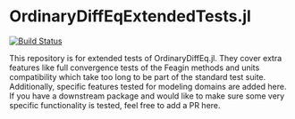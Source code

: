 # OrdinaryDiffEqExtendedTests.jl

[![Build Status](https://travis-ci.org/JuliaDiffEq/OrdinaryDiffEqExtendedTests.jl.svg?branch=master)](https://travis-ci.org/JuliaDiffEq/OrdinaryDiffEqExtendedTests.jl)

This repository is for extended tests of OrdinaryDiffEq.jl. They cover extra
features like full convergence tests of the Feagin methods and units compatibility
which take too long to be part of the standard test suite. Additionally, specific
features tested for modeling domains are added here. If you have a downstream
package and would like to make sure some very specific functionality is
tested, feel free to add a PR here. 
